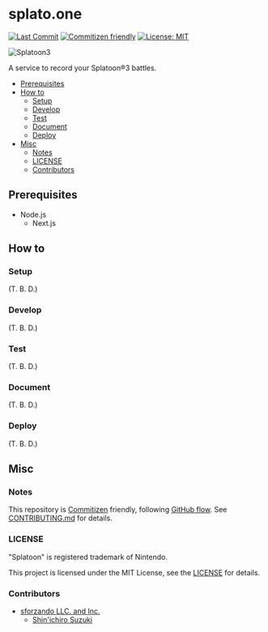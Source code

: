 # splato.one

<!-- Badges -->

[![Last Commit](https://img.shields.io/github/last-commit/shin-sforzando/splato.one)](https://github.com/shin-sforzando/splato.one/graphs/commit-activity)
[![Commitizen friendly](https://img.shields.io/badge/commitizen-friendly-brightgreen.svg)](http://commitizen.github.io/cz-cli/)
[![License: MIT](https://img.shields.io/badge/License-MIT-blue.svg)](https://opensource.org/licenses/MIT)

<!-- Screenshots -->

![Splatoon3](https://user-images.githubusercontent.com/32637762/184409319-825268ca-bedc-4a69-929f-a55ee2ebc06d.png)

<!-- Synopsis -->

A service to record your Splatoon&reg;3 battles.

<!-- TOC -->

- [Prerequisites](#prerequisites)
- [How to](#how-to)
  - [Setup](#setup)
  - [Develop](#develop)
  - [Test](#test)
  - [Document](#document)
  - [Deploy](#deploy)
- [Misc](#misc)
  - [Notes](#notes)
  - [LICENSE](#license)
  - [Contributors](#contributors)

## Prerequisites

- Node.js
  - Next.js

## How to

### Setup

(T. B. D.)

### Develop

(T. B. D.)

### Test

(T. B. D.)

### Document

(T. B. D.)

### Deploy

(T. B. D.)

## Misc

### Notes

This repository is [Commitizen](https://commitizen.github.io/cz-cli/) friendly, following [GitHub flow](https://docs.github.com/en/get-started/quickstart/github-flow).
See [CONTRIBUTING.md](./CONTRIBUTING.md) for details.

### LICENSE

"Splatoon" is registered trademark of Nintendo.

This project is licensed under the MIT License, see the [LICENSE](./LICENSE) for details.

### Contributors

- [sforzando LLC. and Inc.](https://sforzando.co.jp/)
  - [Shin'ichiro Suzuki](https://github.com/shin-sforzando)

